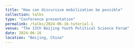 ```yaml
---
title: "How can discursive mobilization be possible"
collection: talks
type: "Conference presentation"
permalink: /talks/2024-06-16-tutorial-1
venue: "The 13th Beijing Youth Political Science Forum"
date: 2024-06-16
location: "Beijing, China"
---
```


